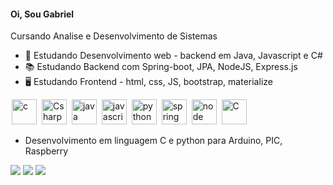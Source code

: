 #### Oi, Sou Gabriel
Cursando Analise e Desenvolvimento de Sistemas
- 🌱 Estudando Desenvolvimento web - backend em Java, Javascript e C# 
- :books: Estudando Backend com Spring-boot, JPA, NodeJS, Express.js
- :desktop_computer:	Estudando Frontend - html, css, JS, bootstrap, materialize


<img src="https://cdn.jsdelivr.net/gh/devicons/devicon/icons/c/c-original.svg" alt="c" widtf="40" height="40" style="max-width:100%;margin: 0 2px;"></img>
<img src="https://cdn.jsdelivr.net/gh/devicons/devicon/icons/csharp/csharp-original.svg" alt="Csharp" widtf="40" height="40" style="max-width:100%;margin: 0 2px;"></img>
<img src="https://cdn.jsdelivr.net/gh/devicons/devicon/icons/java/java-original-wordmark.svg" alt="java" widtf="40" height="40" style="max-width:100%;margin: 0 2px;"></img>
<img src="https://cdn.jsdelivr.net/gh/devicons/devicon/icons/javascript/javascript-original.svg" alt="javascript" widtf="40" height="40" style="max-width:100%;margin: 0 2px;"></img>
<img src="https://cdn.jsdelivr.net/gh/devicons/devicon/icons/python/python-original-wordmark.svg" alt="python" widtf="40" height="40" style="max-width:100%;margin: 0 2px;"></img>
<img src="https://cdn.jsdelivr.net/gh/devicons/devicon/icons/spring/spring-original-wordmark.svg" alt="spring" widtf="40" height="40" style="max-width:100%;margin: 0 2px;"></img>
<img src="https://cdn.jsdelivr.net/gh/devicons/devicon/icons/nodejs/nodejs-original-wordmark.svg" alt="node" widtf="40" height="40" style="max-width:100%;margin: 0 2px;"></img>
<img src="https://cdn.jsdelivr.net/gh/devicons/devicon/icons/embeddedc/embeddedc-plain-wordmark.svg" alt="C" widtf="40" height="40" style="max-width:100%;margin: 0 2px;"></img>




- Desenvolvimento em linguagem C e python para Arduino, PIC, Raspberry

  
<a href="https://www.linkedin.com/in/gabrirodri123/" target="_blank"><img src="https://img.shields.io/badge/-LinkedIn-%230077B5?style=for-the-badge&logo=linkedin&logoColor=white" target="_blank"></a>
<a href = "mailto:Gabrirodri123@gmail.com"><img src="https://img.shields.io/badge/-Gmail-%23333?style=for-the-badge&logo=gmail&logoColor=white" target="_blank"></a>
<a href="https://www.youtube.com/channel/UCN2vh7gYnPTRZcBQtuGcarA" target="_blank"><img src="https://img.shields.io/badge/YouTube-FF0000?style=for-the-badge&logo=youtube&logoColor=white" target="_blank"></a>
 </div>
